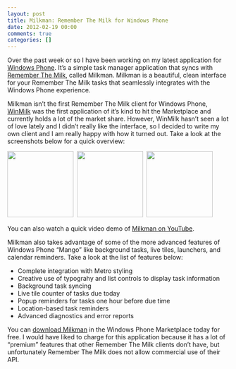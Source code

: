 ```yaml
---
layout: post
title: Milkman: Remember The Milk for Windows Phone
date: 2012-02-19 00:00
comments: true
categories: []
---
```

Over the past week or so I have been working on my latest application for <a href="http://www.microsoft.com/windowsphone/en-us/default.aspx" target="_blank">Windows Phone</a>. It’s a simple task manager application that syncs with <a href="http://www.rememberthemilk.com" target="_blank">Remember The Milk</a>, called Milkman. Milkman is a beautiful, clean interface for your Remember The Milk tasks that seamlessly integrates with the Windows Phone experience.

Milkman isn’t the first Remember The Milk client for Windows Phone, <a href="http://www.windowsphone.com/en-US/apps/2571dafd-7ee7-df11-a844-00237de2db9e" target="_blank">WinMilk</a> was the first application of it’s kind to hit the Marketplace and currently holds a lot of the market share. However, WinMilk hasn’t seen a lot of love lately and I didn’t really like the interface, so I decided to write my own client and I am really happy with how it turned out. Take a look at the screenshots below for a quick overview:

<a href="/wp-content/uploads/2012/05/1.png" target="_blank"><img style="width: 150px !important;" title="Milkman's home screen, displaying task lists in a pivot control" src="/wp-content/uploads/2012/05/1.png" alt="" /></a>  <a href="/wp-content/uploads/2012/05/2.png" target="_blank"><img style="width: 150px !important;" title="Milkman's Task Details page, allowing you to view all of the information associated with a task." src="/wp-content/uploads/2012/05/2.png" alt="" /></a>  <a href="/wp-content/uploads/2012/05/8.png" target="_blank"><img style="width: 150px !important;" title="Milkman will popup an event reminder one hour before a task is due." src="/wp-content/uploads/2012/05/8.png" alt="" /></a>

You can also watch a quick video demo of <a href="http://www.youtube.com/watch?v=9zmR9IgxgDA" target="_blank">Milkman on YouTube</a>.

Milkman also takes advantage of some of the more advanced features of Windows Phone “Mango” like background tasks, live tiles, launchers, and calendar reminders. Take a look at the list of features below:
<ul>
	<li>Complete integration with Metro styling</li>
	<li>Creative use of typograhy and list controls to display task information</li>
	<li>Background task syncing</li>
	<li>Live tile counter of tasks due today</li>
	<li>Popup reminders for tasks one hour before due time</li>
	<li>Location-based task reminders</li>
	<li>Advanced diagnostics and error reports</li>
</ul>
You can <a href="http://www.windowsphone.com/en-US/apps/2d14a2ea-9445-4d46-b385-8b2e45f7f6d8" target="_blank">download Milkman</a> in the Windows Phone Marketplace today for free. I would have liked to charge for this application because it has a lot of “premium” features that other Remember The Milk clients don’t have, but unfortunately Remember The Milk does not allow commercial use of their API.

